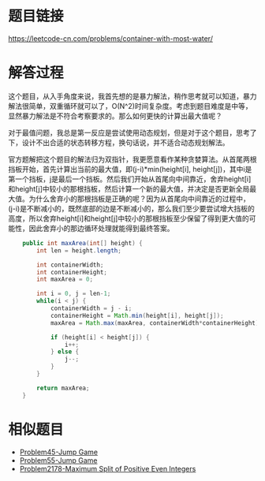 # 题目链接
https://leetcode-cn.com/problems/container-with-most-water/

# 解答过程
这个题目，从入手角度来说，我首先想的是暴力解法，稍作思考就可以知道，暴力解法很简单，双重循环就可以了，O(N^2)时间复杂度。考虑到题目难度是中等，显然暴力解法是不符合考察要求的。那么如何更快的计算出最大值呢？

对于最值问题，我总是第一反应是尝试使用动态规划，但是对于这个题目，思考了下，设计不出合适的状态转移方程，换句话说，并不适合动态规划解法。

官方题解把这个题目的解法归为双指针，我更愿意看作某种贪婪算法。从首尾两根挡板开始，首先计算出当前的最大值，即(j-i)*min(height[i], height[j])，其中i是第一个挡板，j是最后一个挡板。然后我们开始从首尾向中间靠近，舍弃height[i]和height[j]中较小的那根挡板，然后计算一个新的最大值，并决定是否更新全局最大值。为什么舍弃小的那根挡板是正确的呢？因为从首尾向中间靠近的过程中，(j-i)是不断减小的，既然底部的边是不断减小的，那么我们至少要尝试增大挡板的高度，所以舍弃height[i]和height[j]中较小的那根挡板至少保留了得到更大值的可能性，因此舍弃小的那边循环处理就能得到最终答案。

```java
    public int maxArea(int[] height) {
        int len = height.length;

        int containerWidth;
        int containerHeight;
        int maxArea = 0;

        int i = 0, j = len-1;
        while(i < j) {
            containerWidth = j - i;
            containerHeight = Math.min(height[i], height[j]);
            maxArea = Math.max(maxArea, containerWidth*containerHeight);

            if (height[i] < height[j]) {
                i++;
            } else {
                j--;
            }
        }

        return maxArea;
    }
```

# 相似题目
- [Problem45-Jump Game](2022-05-07-leetcode-problem-45.md)
- [Problem55-Jump Game](2022-05-09-leetcode-problem-55.md)
- [Problem2178-Maximum Split of Positive Even Integers](2023-07-10-leetcode-problem-2178.md)